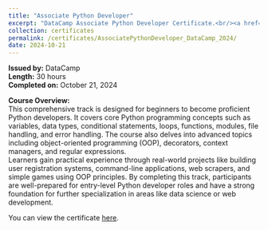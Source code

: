 ```yaml
---
title: "Associate Python Developer"
excerpt: "DataCamp Associate Python Developer Certificate.<br/><a href='/files/AssociatePythonDeveloper_DataCamp_2024.pdf' target='_blank'><img src='/images/AssociatePythonDeveloper_DataCamp_2024.png' width='300' alt='Associate Python Developer Certificate'></a>"
collection: certificates
permalink: /certificates/AssociatePythonDeveloper_DataCamp_2024/
date: 2024-10-21
---
```


**Issued by:** DataCamp  
**Length:** 30 hours  
**Completed on:** October 21, 2024

**Course Overview:**  
This comprehensive track is designed for beginners to become proficient Python developers. It covers core Python programming concepts such as variables, data types, conditional statements, loops, functions, modules, file handling, and error handling. The course also delves into advanced topics including object-oriented programming (OOP), decorators, context managers, and regular expressions.  
Learners gain practical experience through real-world projects like building user registration systems, command-line applications, web scrapers, and simple games using OOP principles. By completing this track, participants are well-prepared for entry-level Python developer roles and have a strong foundation for further specialization in areas like data science or web development.

You can view the certificate <a href='/files/AssociatePythonDeveloper_DataCamp.pdf' target='_blank'>here</a>.
